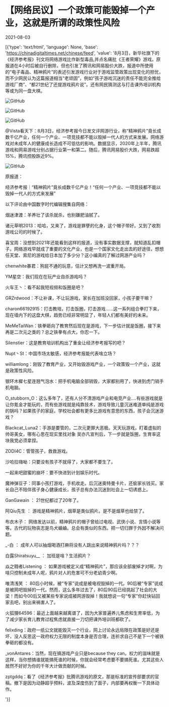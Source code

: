 # 【网络民议】一个政策可能毁掉一个产业，这就是所谓的政策性风险

2021-08-03

[{'type': 'text/html', 'language': None, 'base': 'https://chinadigitaltimes.net/chinese/feed', 'value': '8月3日，新华社旗下的《经济参考报》刊文将网络游戏比作新型毒品,并点名痛批《王者荣耀》游戏。原报道在4小时后被自行删除，但也引发了腾讯和网易股价大跌，报道中所使用的“电子毒品、精神鸦片”的表述引发游戏行业对于游戏监管政策出现变化的担忧，而不少网民认为这篇报道相当“老顽固”，例如“孩子游戏沉迷的责任不能完全推给游戏厂商”、“都21世纪了还提游戏鸦片说”。还有网民猜测这与打击课外培训机构等或为同一盘大棋。

![GitHub](https://chinadigitaltimes.net/chinese/files/2021/08/image-1627982973624.png)

![GitHub](https://chinadigitaltimes.net/chinese/files/2021/08/image-1627978501688.png)

![GitHub](https://chinadigitaltimes.net/chinese/files/2021/08/image-1627978531320.png)



@Vista看天下：8月3日，经济参考报今日发文评网游行业，称“精神鸦片”竟长成数千亿产业，任何一个产业、一项竞技都不能以毁掉一代人的方式来发展。网络游戏对未成年人的健康成长造成不可低估的影响。数据显示，2020年上半年，腾讯游戏和网易游戏分别占据行业第一和第二。随后，腾讯网易股价大跌，网易跌超15%，腾讯控股跌近9%。



![GitHub](https://chinadigitaltimes.net/chinese/files/2021/08/image-1627980491067.png)

原报道：

经济参考报｜“精神鸦片”竟长成数千亿产业！“任何一个产业、一项竞技都不能以毁掉一代人的方式来发展”

以下评论由中国数字时代编辑搜集自网络：



烟迷津渡：羊养壮了该杀就杀，也别嫌肥油腻了。

诸元草明2013：哈哈，又来了，游戏是罪孽的化身，这个帽子带好。又到了收割游戏公司的时候了。

喜宝周：没想到2021年还能看到这样的报道，没有事实数据支撑，就知道乱扣帽子。网络游戏早就成了重要的文化产业，也是一个国家文化走出去的好途径，想想任天堂、索尼的游戏给日本加了多少分？这小编真的了解过网游产业吗？

chenwhite暴君：狗屁不通的玩意，估计又想再洗一波重开局。

YM星空：我们现在在玩产业自杀游戏吗？

火车王丶：看不起我短视频和饭圈是吧？

GRZrdwood：不让补课，不让玩游戏，家长在加班没回家，小孩子要干嘛？

charon66192915：打击教培，打击饭圈，打击游戏……这一系列组合拳打下来，现在墙内下的这盘大棋，趋势已经非常明显了，年轻人们都有美好的未来。

MeMeTaiWan：铁拳砸向了教育然后现在是游戏，下一步估计就是饭圈，接下来再是二次元之类的？总之铁拳有点大，你忍一下。

Silenstier：这是教育培训机构出了重金让经济参考报写的吧？

Nupt丶St：中国市场太敏感，经济参考报能代表啥立场？

williamlong：刚毁了教育产业，又开始毁游戏产业，一个政策毁一个产业，这就是政策性风险。

银环木樨七星连翘气泡水：把手机电脑全部销毁，大家都别用了，快进到虎门销手机电脑。

O_stubborn_O：这么多年了，还有人分不清游戏产业和电竞产业&#8230;.有些游戏就是让你氪金才能玩的，而有些游戏就是纯靠技术，游戏导致儿童沉迷难道单纯是游戏的锅吗？如果孩子的家庭，学校社会都有更多比游戏有意思的东西，孩子会沉迷游戏？

Blackcat_Luna2：手游是要管的，二次元更罪大恶极。天天玩游戏，盯着虚拟的帅哥美女，哪有心思在现实里找对象 吴亦凡宣判后，下一步就是饭圈，生育率这块我党必须拿捏。

ZODI4C：管管孩子，救救游戏。

沙哈拉嗨呦：只要没有孩子不就得了，大家都不要生了。

一起来吧甜蜜的崩坏：要不快进到计划娱乐时代。

魔神弹豆子：同事小孩打游戏，手机收走。后沉迷奥特曼卡片，还偷家长钱买。家长自己不陪伴孩子身心健康成长，孩子总有办法沉迷到社会上一切诱惑上。

GanGawain ： 21世纪都过了20年了。

阿Qiu先生 ： 游戏是精神鸦片，烟草是类似鸦片。是不是烟草也给禁了。

布衣木子： 网络发达以前，精神鸦片的帽子曾给过电视、武侠小说、言情小说等等。古代的玩物丧志是鸟犬蛐蛐。总会有类似的东西。把一切归罪于外因不解决问题。

_-白 ： 成年人可以抽烟喝酒打麻将没有人跳出来说精神鸦片吗？？？

白露Shiratsuyu__ ： 加班是啥？生活鸦片？

焱之翱者Listening ： 如果游戏被定义成“精神鸦片”，那应该全部废掉才对啊，为啥只控制未成年人呢，鸦片对人的危害可不分老幼青少啊。

唯清浅笑 ： 80后小时候，被“专家”说成是被电视毁掉的一代。90后被“专家”说成是被网吧毁掉的一代。然而，这么多年过去了，80后90后已经挑起了社会的大梁！而如今00后又被某些专家说成被网游毁掉！我就想说一句“专家”你赶快钻回家去吧，别出来祸害人了。

火狐狸64596：最近上面越来越离谱了，因为大家普遍养儿焦虑和生育率低，为了减少家长育儿教育过程焦虑就直接一刀切把课外培训班都砍了。

felixding：政府一纸公文就能毁灭一个行业，网上讨论永远局限在政策是好还是坏，没人反思这一政府权力无限的制度本身是否合理，连祈求自己不是下一个被铁拳砸的都没有。

_vonAntares：当然，现在搞游戏产业只是because they can。权力的滋味就是这样，当你想搞谁就能搞死谁的时候，你就会经常考虑要不要搞死谁。尤其这些人居然不好好为你的千年大计做贡献的时候。

zptgddq：看了《经济参考报》批腾讯游戏的原文，那是标准的宣传部要求的官稿。撤下是因为动静超乎预料，波及深度伤到了面子，内部要再权衡一下具体动作。

'}]